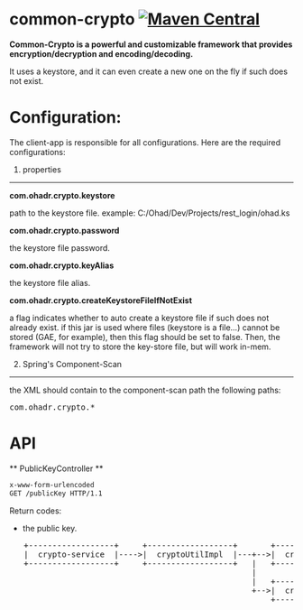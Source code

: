 common-crypto   [![Maven Central](https://maven-badges.herokuapp.com/maven-central/com.ohadr/common-crypto/badge.svg)](https://maven-badges.herokuapp.com/maven-central/com.ohadr/common-crypto)
==================
**Common-Crypto is a powerful and customizable framework that provides encryption/decryption and encoding/decoding.**

It uses a keystore, and it can even create a new one on the fly if such does not exist.


Configuration: 
=======
The client-app is responsible for all configurations. Here are the required configurations:

1. properties 
--------------
**com.ohadr.crypto.keystore**

path to the keystore file. example: C:/Ohad/Dev/Projects/rest_login/ohad.ks

**com.ohadr.crypto.password**

the keystore file password.

**com.ohadr.crypto.keyAlias**

the keystore file alias.

**com.ohadr.crypto.createKeystoreFileIfNotExist**

a flag indicates whether to auto create a keystore file if such does not already exist.
if this jar is used where files (keystore is a file...) cannot be stored (GAE, for example), then this flag should be set to false. Then,
the framework will not try to store the key-store file, but will work in-mem.

2. Spring's Component-Scan
--------------
the XML should contain to the component-scan path the following paths:
<pre>
com.ohadr.crypto.*
</pre>




API
====

** PublicKeyController **

```xml
x-www-form-urlencoded
GET /publicKey HTTP/1.1
```
Return codes:

* the public key.


<pre>
   +------------------+     +------------------+       +------------------+     
   |  crypto-service  |---->|  cryptoUtilImpl  |---+-->|  cryptoProvider  |	
   +------------------+     +------------------+   |   +------------------+
                                                   |
                                                   |   +-------------------+
                                                   +-->|  cryptoProperties |
                                                       +-------------------+
   
</pre>
   
        